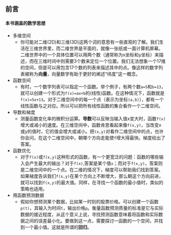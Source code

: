 ## 前言
#### 本书涵盖的数学思想
- 多维空间
	- 你可能对二维(2D)和三维(3D)这两个词的意思有一些直观的了解。我们生活在三维世界里，而二维世界是平面的，就像一张纸或一面计算机屏幕。二维世界中的一个具体位置可以用两个数（通常称为x坐标和y坐标）来描述，而在三维时间中则需要3个数来定位一个位置。我们无法想象一个17维的空间，但是可以用包含17个数的列表来描述其中的点。像这样的数字列表被称为**向量**，向量数学有助于更好的阐述“纬度”这一概念。
- 函数空间
	- 有时，一个数字列表可以指定一个函数。举个例子，有两个数`a=5`和`b=13`，就可以创建一个形式为`f(x)=ax+b`的(线性)函数。在这种情况下，函数就是`f(x)=5x+13`。对于二维空间中的每一个点（表示为坐标`(a,b)`），都有一个线性函数与之对应。所以可以把所有线性函数的集合看作一个二维空间。
- 导数和梯度
	- 测量函数变化率的微积分运算。**导数**可以反映当输入值x变大时，函数`f(x)`增大或减小的速度。在三维空间中，函数肯恩看起来像`f(x,y)`，当改变x或y的值时，它的值会增大或减小。把`(x,y)`对看作二维空间中的点，也许你会问，在这个二维空间中，朝哪个方向走能使`f`增大得最快。梯度给出了答案。
- 函数优化
	- 对于`f(x)`或`f(x,y)`这种形式的函数，有一个更宽泛的问题：函数的哪些输入会产生最大的输出？对于`f(x)`,答案是某个值`x`；而对于`f(x,y)`，答案则是二维空间中的一个点。在二维的情况下，梯度可以帮助我们找到答案。如果梯度告诉我们`f(x,y)`在某个方向上不断增大，那么朝这个方向前进，就可以找到`f(x,y)`的最大值。同样，在寻找一个函数的最小值时，类似的策略也适用。
- 用函数预测数据
	- 假如你想预测某个数据，比如某一时刻的股票价格。可以创建一个函数`p(t)`，其输入为时间`t`，输出价格`p`。衡量函数预测质量的标准是它与实际数据的接近程度，从这个意义上说，寻找预测函数意味着将函数和实际数据之间的误差最小化。要做到这一点，需要探讨一函数的一个空间，并找到一个最小值。这就是所谓的**回归**。